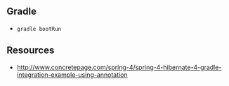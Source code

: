 ## Gradle
* `gradle bootRun`

## Resources

* http://www.concretepage.com/spring-4/spring-4-hibernate-4-gradle-integration-example-using-annotation
